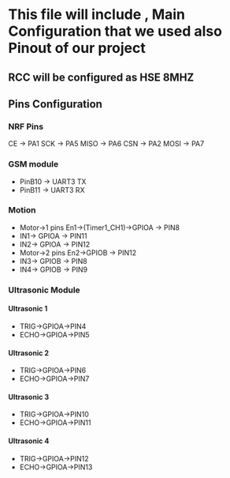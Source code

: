 # This file will include , Main Configuration that we used also Pinout of our project 

## RCC will be configured as HSE 8MHZ 

## Pins Configuration

### NRF Pins 

CE	 ->		PA1
SCK	 ->		PA5
MISO ->		PA6
CSN	 ->		PA2
MOSI ->		PA7

### GSM module 
- PinB10 -> UART3 TX
- PinB11 -> UART3 RX

### Motion 
- Motor->1 pins En1->(Timer1_CH1)->GPIOA -> PIN8
- IN1-> GPIOA -> PIN11
- IN2-> GPIOA -> PIN12
- Motor->2 pins En2->GPIOB -> PIN12
- IN3-> GPIOB -> PIN8
- IN4-> GPIOB -> PIN9

### Ultrasonic Module
#### Ultrasonic 1
- TRIG->GPIOA->PIN4
- ECHO->GPIOA->PIN5
#### Ultrasonic 2
- TRIG->GPIOA->PIN6
- ECHO->GPIOA->PIN7
#### Ultrasonic 3
- TRIG->GPIOA->PIN10
- ECHO->GPIOA->PIN11
#### Ultrasonic 4
- TRIG->GPIOA->PIN12
- ECHO->GPIOA->PIN13

